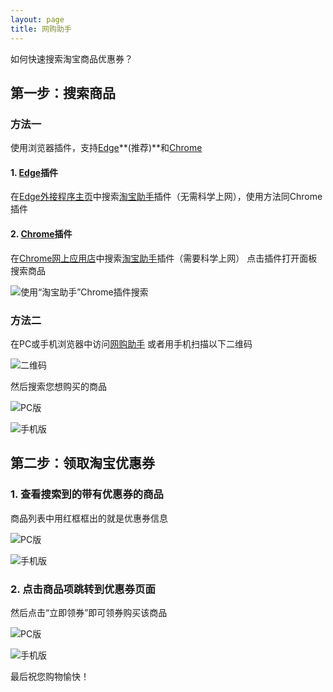 ```yaml
---
layout: page
title: 网购助手
---
```

如何快速搜索淘宝商品优惠券？

## 第一步：搜索商品
### 方法一
使用浏览器插件，支持[Edge](https://www.microsoft.com/zh-cn/edge)**(推荐)**和[Chrome](https://www.google.cn/chrome/)

#### 1. [Edge](https://www.microsoft.com/zh-cn/edge)插件
在[Edge外接程序主页](https://microsoftedge.microsoft.com/addons/Microsoft-Edge-Extensions-Home?hl=zh-CN)中搜索[淘宝助手](https://microsoftedge.microsoft.com/addons/detail/acjfknjielnapamlkdhmahpipkehpepn?hl=zh-CN)插件（无需科学上网），使用方法同Chrome插件

#### 2. [Chrome](https://www.google.cn/chrome/)插件
在[Chrome网上应用店](https://chrome.google.com/webstore)中搜索[淘宝助手](https://chrome.google.com/webstore/detail/淘宝助手/dmbbmaaonmjlmomcbcpeohnkbcgcefam)插件（需要科学上网）
点击插件打开面板搜索商品

![使用“淘宝助手”Chrome插件搜索](https://upload-images.jianshu.io/upload_images/5979866-dd5225b90ff26f3c.jpg?imageMogr2/auto-orient/strip%7CimageView2/2/w/1240)

### 方法二
在PC或手机浏览器中访问[网购助手](https://goofy-babbage-5517c1.netlify.app/)
或者用手机扫描以下二维码

![二维码](https://upload-images.jianshu.io/upload_images/5979866-a4c0f876471147ab.png?imageMogr2/auto-orient/strip%7CimageView2/2/w/260)

然后搜索您想购买的商品

![PC版](https://upload-images.jianshu.io/upload_images/5979866-00da957fdad26205.png?imageMogr2/auto-orient/strip%7CimageView2/2/w/1240)

![手机版](https://upload-images.jianshu.io/upload_images/5979866-9dd6bf9764962d2b.png?imageMogr2/auto-orient/strip%7CimageView2/0/w/620)

## 第二步：领取淘宝优惠券
### 1. 查看搜索到的带有优惠券的商品
商品列表中用红框框出的就是优惠券信息

![PC版](https://upload-images.jianshu.io/upload_images/5979866-e9d792b7ab7a4ac1.jpg?imageMogr2/auto-orient/strip%7CimageView2/2/w/1240)

![手机版](https://upload-images.jianshu.io/upload_images/5979866-27c6c3ea2edb50e0.jpg?imageMogr2/auto-orient/strip%7CimageView2/0/w/620)

### 2. 点击商品项跳转到优惠券页面
然后点击“立即领券”即可领券购买该商品

![PC版](https://upload-images.jianshu.io/upload_images/5979866-7e297aa3fde2c90d.jpg?imageMogr2/auto-orient/strip%7CimageView2/2/w/1240)

![手机版](https://upload-images.jianshu.io/upload_images/5979866-33fc45270b9614e7.jpg?imageMogr2/auto-orient/strip%7CimageView2/0/w/620)

最后祝您购物愉快！
